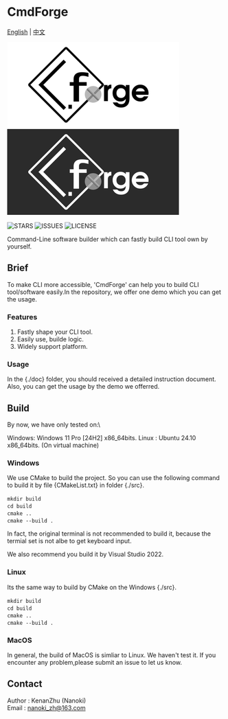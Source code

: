 # CmdForge

[English](README.md) | [中文](READMECN.md)

![CmdForge_Light_Logo](./doc/CmdForge_Light.png#pic_center)
![CmdForge_Dark_Logo](./doc/CmdForge_Dark.png#pic_center)

![STARS](https://img.shields.io/github/stars/KenanZHu/CmdForge.svg#pic_center) 
![ISSUES](https://img.shields.io/github/issues/KenanZHu/CmdForge.svg#pic_center) 
![LICENSE](https://img.shields.io/github/license/KenanZHu/CmdForge.svg#pic_center)

Command-Line software builder which can fastly build CLI tool own by yourself.

## Brief

To make CLI more accessible, 'CmdForge' can help you to build CLI tool/software
easily.In the repository, we offer one demo which you can get the usage.

### Features

1. Fastly shape your CLI tool.
2. Easily use, builde logic.
3. Widely support platform.

### Usage

In the {./doc} folder, you should received a detailed instruction document. Also,
you can get the usage by the demo we offerred.

## Build

By now, we have only tested on:\

Windows: Windows 11 Pro [24H2] x86_64bits.
Linux  : Ubuntu 24.10          x86_64bits. (On virtual machine)

### Windows

We use CMake to build the project. So you can use the following command to build
it by file {CMakeList.txt} in folder {./src}.

``mkdir build``\
``cd build``\
``cmake ..``\
``cmake --build .``

In fact, the original terminal is not recommended to build it, because the termial
set is not albe to get keyboard input.

We also recommend you build it by Visual Studio 2022.

### Linux

Its the same way to build by CMake on the Windows {./src}.

``mkdir build``\
``cd build``\
``cmake ..``\
``cmake --build .``

### MacOS

In general, the build of MacOS is simliar to Linux. We haven't test it. If you 
encounter any problem,please submit an issue to let us know.

## Contact

Author : KenanZhu (Nanoki)\
Email  : <nanoki_zh@163.com>